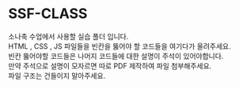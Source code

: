 # SSF-CLASS
소나축 수업에서 사용할 실습 폴더 입니다.<br>
HTML , CSS , JS 파일들을 빈칸을 뚫어야 할 코드들을 여기다가 올려주세요. <br>
빈칸 뚫어야할 코드들은 나머지 코드들에 대한 설명이 주석이 있어야합니다.<br>
만약 주석으로 설명이 모자르면 따로 PDF 제작하여 파일 첨부해주세요.<br>
파일 구조는 건들이지 말아주세요.

